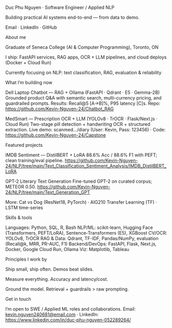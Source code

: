 Duc Phu Nguyen · Software Engineer / Applied NLP

Building practical AI systems end-to-end — from data to demo.

Email
 · LinkedIn
 · GitHub

About me

Graduate of Seneca College (AI & Computer Programming), Toronto, ON

I ship: FastAPI services, RAG apps, OCR + LLM pipelines, and cloud deploys (Docker + Cloud Run)

Currently focusing on NLP: text classification, RAG, evaluation & reliability

What I’m building now

Dell Laptop Chatbot — RAG + Ollama (FastAPI · Qdrant · E5 · Gemma-2B)
Grounded product Q&A with semantic search, multi-currency pricing, and guardrailed prompts.
Results: Recall@5 [A→B]%, P95 latency [C]s.
Repo: https://github.com/Kevin-Nguyen-24/Chatbot_RAG

MedSmart — Prescription OCR + LLM (YOLOv8 · TrOCR · Flask/Next.js · Cloud Run)
Two-stage pill detection + handwriting OCR + structured extraction.
Live demo: scanmed…/diary (User: Kevin, Pass: 123456) · Code: https://github.com/Kevin-Nguyen-24/Capstone

Featured projects

IMDB Sentiment — DistilBERT + LoRA
88.6% Acc / 88.6% F1 with PEFT; clean training/eval pipeline.
https://github.com/Kevin-Nguyen-24/NLP/tree/main/Text_Classification_Sentiment_Analysis/IMDB_DistilBERT_LoRA

GPT-2 Literary Text Generation
Fine-tuned GPT-2 on curated corpus; METEOR 0.50.
https://github.com/Kevin-Nguyen-24/NLP/tree/main/Text_Generation_GPT

More: Cat vs Dog (ResNet18, PyTorch) · AIG210 Transfer Learning (TF) · LSTM time-series

Skills & tools

Languages: Python, SQL, R, Bash
NLP/ML: scikit-learn, Hugging Face (Transformers, PEFT/LoRA), Sentence-Transformers (E5), XGBoost
CV/OCR: YOLOv8, TrOCR
RAG & Data: Qdrant, TF-IDF, Pandas/NumPy, evaluation (Recall@k, MRR, PR-AUC, F1)
Backend/DevOps: FastAPI, Flask, Next.js, Docker, Google Cloud Run, Ollama
Viz: Matplotlib, Tableau

Principles I work by

Ship small, ship often. Demos beat slides.

Measure everything. Accuracy and latency/cost.

Ground the model. Retrieval + guardrails > raw prompting.

Get in touch

I’m open to SWE / Applied ML roles and collaborations.
Email: kevin.nguyen240681@email.com
 · LinkedIn: https://www.linkedin.com/in/duc-phu-nguyen-052289264/
